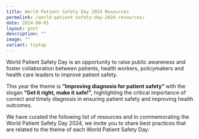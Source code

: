 ```yaml
---
title: World Patient Safety Day 2024 Resources
permalink: /world-patient-safety-day-2024-resources/
date: 2024-08-01
layout: post
description: ""
image: ""
variant: tiptap
---
```

<p>World Patient Safety Day is an opportunity to raise public awareness and
foster collaboration between patients, health workers, policymakers and
health care leaders to improve patient safety. &nbsp;&nbsp;</p>
<p>This year the theme is <strong>“Improving diagnosis for patient safety” </strong>with
the slogan<strong> “Get it right, make it safe!”,</strong> highlighting
the critical importance of correct and timely diagnosis in ensuring patient
safety and improving health outcomes.</p>
<p>We have curated the following list of resources and in commemorating the
World Patient Safety Day 2024, we invite you to share best practices that
are related to the theme of each World Patient Safety Day:</p>